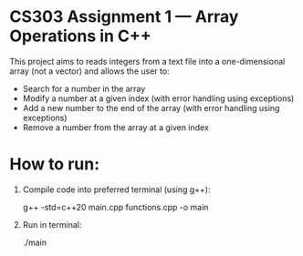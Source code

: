 # CS303 Assignment 1 — Array Operations in C++

This project aims to reads integers from a text file into a one-dimensional array (not a vector) and allows the user to:
  - Search for a number in the array
  - Modify a number at a given index (with error handling using exceptions)
  - Add a new number to the end of the array (with error handling using exceptions)
  - Remove a number from the array at a given index

# How to run:
  1. Compile code into preferred terminal (using g++):

     g++ -std=c++20 main.cpp functions.cpp -o main
     
  2. Run in terminal:

     ./main
